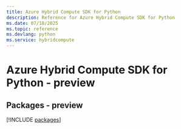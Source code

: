 ```yaml
---
title: Azure Hybrid Compute SDK for Python
description: Reference for Azure Hybrid Compute SDK for Python
ms.date: 07/18/2025
ms.topic: reference
ms.devlang: python
ms.service: hybridcompute
---
```

# Azure Hybrid Compute SDK for Python - preview
## Packages - preview
[!INCLUDE [packages](hybrid-compute-index.md)]